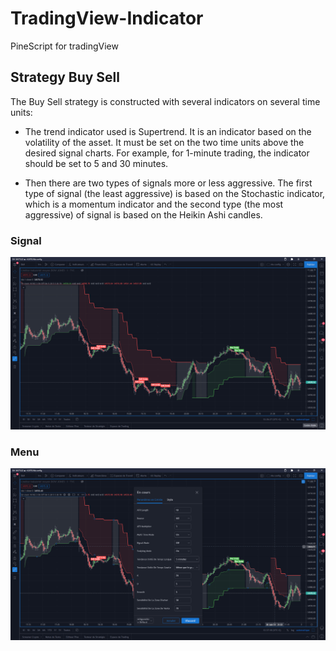 # TradingView-Indicator
PineScript for tradingView
## Strategy Buy Sell
The Buy Sell strategy is constructed with several indicators on several time units:

- The trend indicator used is Supertrend. It is an indicator based on the volatility of the asset. It must be set on the two time units above the desired signal charts. For example, for 1-minute trading, the indicator should be set to 5 and 30 minutes.

- Then there are two types of signals more or less aggressive. The first type of signal (the least aggressive) is based on the Stochastic indicator, which is a momentum indicator and the second type (the most aggressive) of signal is based on the Heikin Ashi candles.

### Signal
![alt text](https://raw.githubusercontent.com/H3x4des/TradingView-Indicator/main/Screenshot/Strategy%20Buy-Sell%201.png)

### Menu
![alt text](https://raw.githubusercontent.com/H3x4des/TradingView-Indicator/main/Screenshot/Strategy%20Buy-Sell%202.png)
